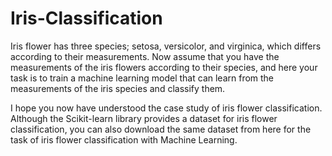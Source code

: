 # Iris-Classification
Iris flower has three species; setosa, versicolor, and virginica, which differs according to their measurements. Now assume that you have the measurements of the iris flowers according to their species, and here your task is to train a machine learning model that can learn from the measurements of the iris species and classify them.

I hope you now have understood the case study of iris flower classification. Although the Scikit-learn library provides a dataset for iris flower classification, you can also download the same dataset from here for the task of iris flower classification with Machine Learning.
